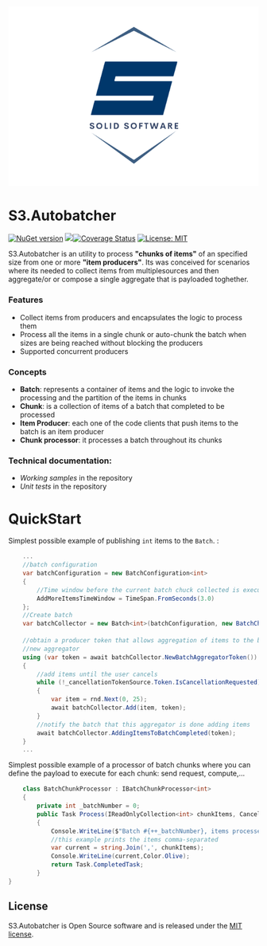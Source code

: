 ![](https://github.com/SolidSoftwareServices/AutoBatcher/blob/master/docs/images/logo.png)
# S3.Autobatcher

[![NuGet version](https://buildstats.info/nuget/s3.autobatcher?includeprereleases=false)](http://www.nuget.org/packages/s3.autobatcher)
![](https://github.com/SolidSoftwareServices/AutoBatcher/workflows/main/badge.svg)[![Coverage Status](https://coveralls.io/repos/github/SolidSoftwareServices/AutoBatcher/badge.svg?branch=master)](https://coveralls.io/github/SolidSoftwareServices/AutoBatcher?branch=master) [![License: MIT](https://img.shields.io/badge/License-MIT-green.svg)](https://github.com/SolidSoftwareServices/AutoBatcher/blob/master/LICENSE)

S3.Autobatcher is an utility to process **"chunks of items"** of an specified size from one or more **"item producers"**.
Its was conceived for scenarios where its needed to collect items from multiplesources and then aggregate/or or compose a single aggregate that is payloaded toghether.

 

### Features
* Collect items from producers and encapsulates the logic to process them
* Process all the items in a single chunk or auto-chunk the batch when sizes are being reached without blocking the producers
* Supported concurrent producers


### Concepts
* **Batch**: represents a container of items and the logic to invoke the processing and the partition of the items in chunks
* **Chunk**: is a collection of items of a batch that completed to be processed
* **Item Producer**: each one of the code clients that push items to the batch is an item producer
* **Chunk processor**: it processes a batch throughout its chunks

### Technical documentation:
* *Working samples* in the repository
* *Unit tests* in the repository

# QuickStart

Simplest possible example of publishing `int` items  to the `Batch`.  :

```csharp
    ...
    //batch configuration
	var batchConfiguration = new BatchConfiguration<int>
	{
	    //Time window before the current batch chuck collected is executed
		AddMoreItemsTimeWindow = TimeSpan.FromSeconds(3.0)
	};
    //Create batch
    var batchCollector = new Batch<int>(batchConfiguration, new BatchChunkProcessor());

    //obtain a producer token that allows aggregation of items to the batch, there can be more than one concurrent aggregators. Not represented in this example 
    //new aggregator
    using (var token = await batchCollector.NewBatchAggregatorToken())
    {
        //add items until the user cancels
        while (!_cancellationTokenSource.Token.IsCancellationRequested)
        {
           	var item = rnd.Next(0, 25);
			await batchCollector.Add(item, token);
        }
        //notify the batch that this aggregator is done adding items
        await batchCollector.AddingItemsToBatchCompleted(token);
    }
    ...
```

Simplest possible example of a processor of batch chunks where you can define the payload to execute for each chunk: send request, compute,...

```csharp
	class BatchChunkProcessor : IBatchChunkProcessor<int>
	{
		private int _batchNumber = 0;
		public Task Process(IReadOnlyCollection<int> chunkItems, CancellationToken cancellationToken)
		{
			Console.WriteLine($"Batch #{++_batchNumber}, items processed:",Color.DarkGreen);
			//this example prints the items comma-separated
			var current = string.Join(',', chunkItems);
			Console.WriteLine(current,Color.Olive);
			return Task.CompletedTask;
		}
}
```
## License ##

S3.Autobatcher is Open Source software and is released under the [MIT license](https://github.com/SolidSoftwareServices/AutoBatcher/wiki/License).